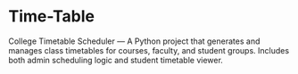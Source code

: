 # Time-Table
College Timetable Scheduler — A Python project that generates and manages class timetables for courses, faculty, and student groups. Includes both admin scheduling logic and student timetable viewer.
